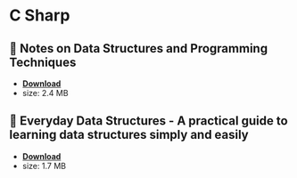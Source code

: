 # C Sharp

## :rocket: Notes on Data Structures and Programming Techniques

* [**Download**](./src/C/notes.pdf)
* size: 2.4 MB

## :rocket: Everyday Data Structures - A practical guide to learning data structures simply and easily

* [**Download**](./src/CSharp/Everyday-Data-Structures-A-practical-guide-to-learning-data-structures-simply-and-easily.pdf)
* size: 1.7 MB
